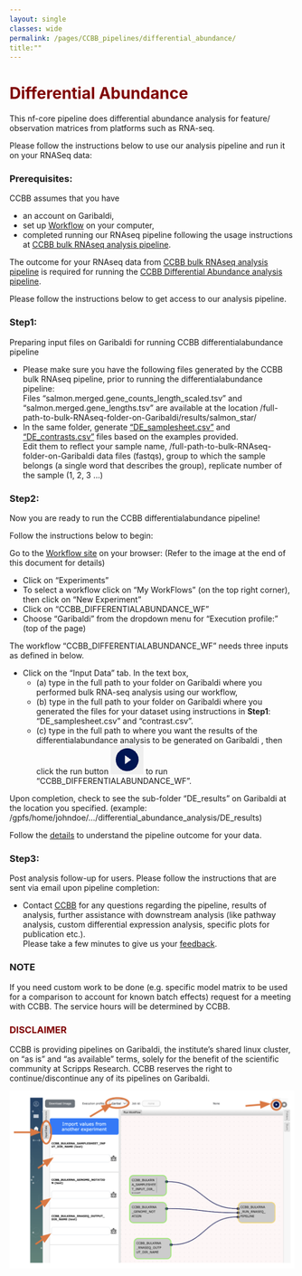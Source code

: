 ```yaml
--- 
layout: single
classes: wide
permalink: /pages/CCBB_pipelines/differential_abundance/
title:""
---
```


# <span style="color:maroon"> Differential Abundance </span>
This nf-core pipeline does differential abundance analysis for feature/ observation matrices from platforms such as RNA-seq.

Please follow the instructions below to use our analysis pipeline and run it on your RNASeq data:  

### Prerequisites: 
CCBB assumes that you have 
* an account on Garibaldi,
* set up [Workflow](http://opaat.scripps.edu/) on your computer,
* completed running our RNAseq pipeline following the usage instructions at [CCBB bulk RNAseq analysis pipeline](https://scrippsccbb.github.io/CCBBwebsite/pages/CCBB_pipelines/bulk_RNAseq/).  

The outcome for your RNAseq data from [CCBB bulk RNAseq analysis pipeline](https://scrippsccbb.github.io/CCBBwebsite/pages/CCBB_pipelines/bulk_RNAseq/) is required for running the [CCBB Differential Abundance analysis pipeline](https://scrippsccbb.github.io/CCBBwebsite/pages/CCBB_pipelines/differential_abundance/).

Please follow the instructions below to get access to our analysis pipeline.

### Step1: 
Preparing input files on Garibaldi for running CCBB differentialabundance pipeline 
	
* Please make sure you have the following files generated by the CCBB bulk RNAseq pipeline, prior to running the differentialabundance pipeline:  
Files “salmon.merged.gene_counts_length_scaled.tsv” and “salmon.merged.gene_lengths.tsv” are available at the location /full-path-to-bulk-RNAseq-folder-on-Garibaldi/results/salmon_star/ 
* In the same folder, generate [“DE_samplesheet.csv”](https://github.com/ScrippsCCBB/CCBBwebsite/blob/gh-pages/docs/assets/CCBB_Pipeline_examples/CCBB_DIFFERENTIAL_ABUNDANCE_PIPELINE_example_input_files_EXAMPLE_for_DE_samplesheet.csv) and [“DE_contrasts.csv”](https://github.com/ScrippsCCBB/CCBBwebsite/blob/gh-pages/docs/assets/CCBB_Pipeline_examples/CCBB_DIFFERENTIAL_ABUNDANCE_PIPELINE_example_input_files_EXAMPLE_for_contrasts.csv) files based on the examples provided.\
Edit them to reflect your sample name, /full-path-to-bulk-RNAseq-folder-on-Garibaldi data files (fastqs), group to which the sample belongs (a single word that describes the group), replicate number of the sample (1, 2, 3 …)

### Step2: 
Now you are ready to run the CCBB differentialabundance pipeline! 

Follow the instructions below to begin:

Go to the [Workflow site](http://opaat.scripps.edu/workflow-project) on your browser:
(Refer to the image at the end of this document for details)
* Click on “Experiments”
* To select a workflow click on “My WorkFlows” (on the top right corner), then click on “New Experiment”
* Click on  “CCBB_DIFFERENTIALABUNDANCE_WF”
* Choose “Garibaldi” from the dropdown menu for “Execution profile:” (top of the page)

The workflow “CCBB_DIFFERENTIALABUNDANCE_WF” needs three inputs as defined in below. 
*  Click on the “Input Data” tab. In the text box, 
   * (a) type in the full path to your folder on Garibaldi where you performed bulk RNA-seq analysis using our workflow,
   * (b) type in the full path to your folder on Garibaldi where you generated the files for your dataset using instructions in **Step1**: “DE_samplesheet.csv” and “contrast.csv”.
   * (c) type in the full path to where you want the results of the differentialabundance analysis to be generated on Garibaldi , then click the run button ![CCBB BULKRNASEQ PIPELINE WF_RUN](../assets/images/CCBB_BULKRNASEQ_WF_RUN_BUTTON.png) to run “CCBB_DIFFERENTIALABUNDANCE_WF”.

Upon completion, check to see the sub-folder “DE_results” on Garibaldi at the location you specified. (example: /gpfs/home/johndoe/…/differential_abundance_analysis/DE_results)

Follow the [details](https://nf-co.re/differentialabundance/1.5.0/docs/output/) to understand the pipeline outcome for your data.

### Step3: 
Post analysis follow-up for users. 
Please follow the instructions that are sent via email upon pipeline completion:

* Contact [CCBB](mailto:ccbb@scripps.edu) for any questions regarding the pipeline, results of analysis, further assistance with downstream analysis (like pathway analysis, custom differential expression analysis, specific plots for publication etc.).\
Please take a few minutes to give us your [feedback](https://docs.google.com/forms/d/e/1FAIpQLSflup1jVY7lMb2CUaldWRHJQdGCBwwplTgEE3bZ5ktuq2IoqA/viewform).

### NOTE
If you need custom work to be done (e.g. specific model matrix to be used for a comparison to account for known batch effects) request for a meeting with CCBB. The service hours will be determined by CCBB.	

### <span style="color:maroon"> DISCLAIMER </span>
CCBB is providing pipelines on Garibaldi, the institute’s shared linux cluster, on “as is” and “as available” terms, solely for the benefit of the scientific community at Scripps Research. CCBB reserves the right to continue/discontinue any of its pipelines on Garibaldi.

![CCBB DIFFERENTIAL_ABUNDANCE PIPELINE WF](../assets/images/CCBB_DIFFERENTIAL_ABUNDANCE_PIPELINE_WF.png)


